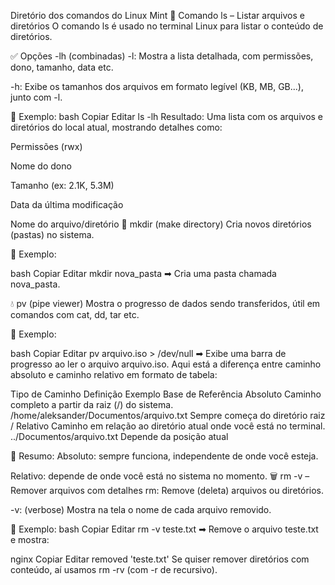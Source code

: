 Diretório dos comandos do Linux Mint
📁 Comando ls – Listar arquivos e diretórios
O comando ls é usado no terminal Linux para listar o conteúdo de diretórios.

✅ Opções -lh (combinadas)
-l: Mostra a lista detalhada, com permissões, dono, tamanho, data etc.

-h: Exibe os tamanhos dos arquivos em formato legível (KB, MB, GB...), junto com -l.

📌 Exemplo:
bash
Copiar
Editar
ls -lh
Resultado: Uma lista com os arquivos e diretórios do local atual, mostrando detalhes como:

Permissões (rwx)

Nome do dono

Tamanho (ex: 2.1K, 5.3M)

Data da última modificação

Nome do arquivo/diretório
📁 mkdir (make directory)
Cria novos diretórios (pastas) no sistema.

📌 Exemplo:

bash
Copiar
Editar
mkdir nova_pasta
➡ Cria uma pasta chamada nova_pasta.

💧 pv (pipe viewer)
Mostra o progresso de dados sendo transferidos, útil em comandos com cat, dd, tar etc.

📌 Exemplo:

bash
Copiar
Editar
pv arquivo.iso > /dev/null
➡ Exibe uma barra de progresso ao ler o arquivo arquivo.iso.
Aqui está a diferença entre caminho absoluto e caminho relativo em formato de tabela:

Tipo de Caminho	Definição	Exemplo	Base de Referência
Absoluto	Caminho completo a partir da raiz (/) do sistema.	/home/aleksander/Documentos/arquivo.txt	Sempre começa do diretório raiz /
Relativo	Caminho em relação ao diretório atual onde você está no terminal.	../Documentos/arquivo.txt	Depende da posição atual

🔎 Resumo:
Absoluto: sempre funciona, independente de onde você esteja.

Relativo: depende de onde você está no sistema no momento.
🗑️ rm -v – Remover arquivos com detalhes
rm: Remove (deleta) arquivos ou diretórios.

-v: (verbose) Mostra na tela o nome de cada arquivo removido.

📌 Exemplo:
bash
Copiar
Editar
rm -v teste.txt
➡ Remove o arquivo teste.txt e mostra:

nginx
Copiar
Editar
removed 'teste.txt'
Se quiser remover diretórios com conteúdo, aí usamos rm -rv (com -r de recursivo).
